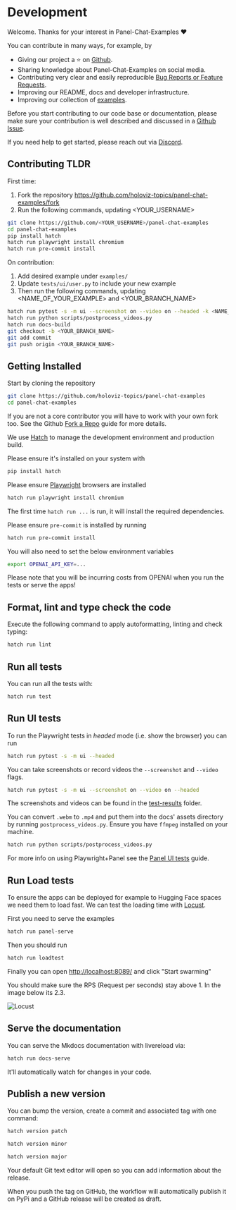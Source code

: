 # Development

Welcome. Thanks for your interest in Panel-Chat-Examples ❤️

You can contribute in many ways, for example, by

- Giving our project a ⭐ on [Github](https://github.com/holoviz-topics/panel-chat-examples).
- Sharing knowledge about Panel-Chat-Examples on social media.
- Contributing very clear and easily reproducible [Bug Reports or Feature Requests](https://github.com/holoviz-topics/panel-chat-examples/issues).
- Improving our README, docs and developer infrastructure.
- Improving our collection of [examples](docs/examples).

Before you start contributing to our code base or documentation, please make sure your contribution is well described and discussed in a [Github Issue](https://github.com/holoviz-topics/panel-chat-examples/issues).

If you need help to get started, please reach out via [Discord](https://discord.gg/rb6gPXbdAr).

## Contributing TLDR

First time:

1. Fork the repository <https://github.com/holoviz-topics/panel-chat-examples/fork>
2. Run the following commands, updating <YOUR_USERNAME>

```bash
git clone https://github.com/<YOUR_USERNAME>/panel-chat-examples
cd panel-chat-examples
pip install hatch
hatch run playwright install chromium
hatch run pre-commit install
```

On contribution:

1. Add desired example under `examples/`
2. Update `tests/ui/user.py` to include your new example
3. Then run the following commands, updating <NAME_OF_YOUR_EXAMPLE> and <YOUR_BRANCH_NAME>

```bash
hatch run pytest -s -m ui --screenshot on --video on --headed -k <NAME_OF_YOUR_EXAMPLE>
hatch run python scripts/postprocess_videos.py
hatch run docs-build
git checkout -b <YOUR_BRANCH_NAME>
git add commit
git push origin <YOUR_BRANCH_NAME>
```

## Getting Installed

Start by cloning the repository

```bash
git clone https://github.com/holoviz-topics/panel-chat-examples
cd panel-chat-examples
```

If you are not a core contributor you will have to work with your own fork too. See the Github [Fork a Repo](https://docs.github.com/en/get-started/quickstart/fork-a-repo) guide for more details.

We use [Hatch](https://hatch.pypa.io/latest/install/) to manage the development environment and production build.

Please ensure it's installed on your system with

```bash
pip install hatch
```

Please ensure [Playwright](https://playwright.dev/python/) browsers are installed

```bash
hatch run playwright install chromium
```

The first time `hatch run ...` is run, it will install the required dependencies.

Please ensure `pre-commit` is installed by running

```bash
hatch run pre-commit install
```

You will also need to set the below environment variables

```bash
export OPENAI_API_KEY=...
```

Please note that you will be incurring costs from OPENAI when you run the tests or serve the apps!

## Format, lint and type check the code

Execute the following command to apply autoformatting, linting and check typing:

```bash
hatch run lint
```

## Run all tests

You can run all the tests with:

```bash
hatch run test
```

## Run UI tests

To run the Playwright tests in *headed* mode (i.e. show the browser) you can run

```bash
hatch run pytest -s -m ui --headed
```

You can take screenshots or record videos the `--screenshot` and `--video` flags.

```bash
hatch run pytest -s -m ui --screenshot on --video on --headed
```

The screenshots and videos can be found in the [test-results](test-results) folder.

You can convert `.webm` to `.mp4` and put them into the docs' assets directory by running `postprocess_videos.py`. Ensure you have `ffmpeg` installed on your machine.

```bash
hatch run python scripts/postprocess_videos.py
```

For more info on using Playwright+Panel see the [Panel UI tests](https://panel.holoviz.org/how_to/test/uitests.html) guide.

## Run Load tests

To ensure the apps can be deployed for example to Hugging Face spaces we need them to load fast.
We can test the loading time with [Locust](https://docs.locust.io/en/stable/index.html).

First you need to serve the examples

```bash
hatch run panel-serve
```

Then you should run

```bash
hatch run loadtest
```

Finally you can open [http://localhost:8089/](http://localhost:8089/) and click "Start swarming"

You should make sure the RPS (Request per seconds) stay above 1. In the image below its 2.3.

![Locust](docs/assets/images/panel-chat-examples-locust.png)

## Serve the documentation

You can serve the Mkdocs documentation with livereload via:

```bash
hatch run docs-serve
```

It'll automatically watch for changes in your code.

## Publish a new version

You can bump the version, create a commit and associated tag with one command:

```bash
hatch version patch
```

```bash
hatch version minor
```

```bash
hatch version major
```

Your default Git text editor will open so you can add information about the release.

When you push the tag on GitHub, the workflow will automatically publish it on PyPi and a GitHub release will be created as draft.
